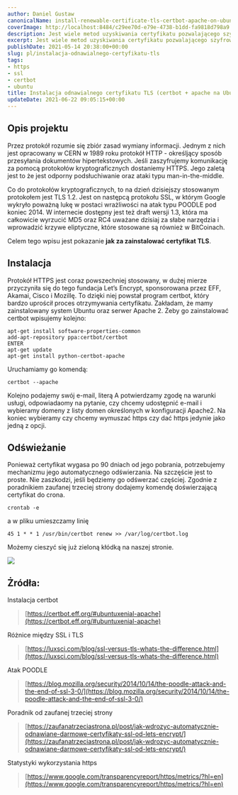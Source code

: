 ```yaml
---
author: Daniel Gustaw
canonicalName: install-renewable-certificate-tls-certbot-apache-on-ubuntu
coverImage: http://localhost:8484/c29ee70d-e79e-4738-b1dd-fa9818d798a9.avif
description: Jest wiele metod uzyskiwania certyfikatu pozwalającego szyfrować ruch http. Jedną z nich jest instalacja certbota i użycie go w zestawieniu z serwerem apache.
excerpt: Jest wiele metod uzyskiwania certyfikatu pozwalającego szyfrować ruch http. Jedną z nich jest instalacja certbota i użycie go w zestawieniu z serwerem apache.
publishDate: 2021-05-14 20:38:00+00:00
slug: pl/instalacja-odnawialnego-certyfikatu-tls
tags:
- https
- ssl
- certbot
- ubuntu
title: Instalacja odnawialnego certyfikatu TLS (certbot + apache na Ubuntu)
updateDate: 2021-06-22 09:05:15+00:00
---
```


## Opis projektu

Przez protokół rozumie się zbiór zasad wymiany informacji. Jednym z nich jest opracowany w CERN w 1989 roku protokół HTTP - określjący sposób przesyłania dokumentów hipertekstowych. Jeśli zaszyfrujemy komunikację za pomocą protokołów kryptograficznych dostaniemy HTTPS. Jego zaletą jest to że jest odporny podsłuchiwanie oraz ataki typu man-in-the-middle.

Co do protokołów kryptograficznych, to na dzień dzisiejszy stosowanym protokołem jest TLS 1.2. Jest on następcą protokołu SSL, w którym Google wykryło poważną lukę w postaci wrażliwości na atak typu POODLE pod koniec 2014. W internecie dostępny jest też draft wersji 1.3, która ma całkowicie wyrzucić MD5 oraz RC4 uważane dzisiaj za słabe narzędzia i wprowadzić krzywe eliptyczne, które stosowane są również w BitCoinach.

Celem tego wpisu jest pokazanie **jak za zainstalować certyfikat TLS**.

## Instalacja

Protokół HTTPS jest coraz powszechniej stosowany, w dużej mierze przyczyniła się do tego fundacja Let’s Encrypt, sponsorowana przez EFF, Akamai, Cisco i Mozillę. To dzięki niej powstał program certbot, który bardzo uprościł proces otrzymywania certyfikatu. Zakładam, że mamy zainstalowany system Ubuntu oraz serwer Apache 2. Żeby go zainstalować certbot wpisujemy kolejno:

```
apt-get install software-properties-common
add-apt-repository ppa:certbot/certbot
ENTER
apt-get update
apt-get install python-certbot-apache
```

Uruchamiamy go komendą:

```
certbot --apache
```

Kolejno podajemy swój e-mail, literą A potwierdzamy zgodę na warunki usługi, odpowiadaomy na pytanie, czy chcemy udostępnić e-mail i wybieramy domeny z listy domen określonych w konfiguracji Apache2. Na koniec wybieramy czy chcemy wymuszać https czy dać https jedynie jako jedną z opcji.

## Odświeżanie

Ponieważ certyfikat wygasa po 90 dniach od jego pobrania, potrzebujemy mechanizmu jego automatycznego odświerzania. Na szczęście jest to proste. Nie zaszkodzi, jeśli będziemy go odśwerzać częściej. Zgodnie z poradnikiem zaufanej trzeciej strony dodajemy komendę doświerzającą certyfikat do crona.

```
crontab -e
```

a w pliku umieszczamy linię

```
45 1 * * 1 /usr/bin/certbot renew >> /var/log/certbot.log
```

Możemy cieszyć się już zieloną kłódką na naszej stronie.

![](https://i.imgur.com/6LaRspC.png)

## Żródła:

Instalacja certbot

> [https://certbot.eff.org/#ubuntuxenial-apache](https://certbot.eff.org/#ubuntuxenial-apache)

Różnice między SSL i TLS

> [https://luxsci.com/blog/ssl-versus-tls-whats-the-difference.html](https://luxsci.com/blog/ssl-versus-tls-whats-the-difference.html)

Atak POODLE

> [https://blog.mozilla.org/security/2014/10/14/the-poodle-attack-and-the-end-of-ssl-3-0/](https://blog.mozilla.org/security/2014/10/14/the-poodle-attack-and-the-end-of-ssl-3-0/)

Poradnik od zaufanej trzeciej strony

> [https://zaufanatrzeciastrona.pl/post/jak-wdrozyc-automatycznie-odnawiane-darmowe-certyfikaty-ssl-od-lets-encrypt/](https://zaufanatrzeciastrona.pl/post/jak-wdrozyc-automatycznie-odnawiane-darmowe-certyfikaty-ssl-od-lets-encrypt/)

Statystyki wykorzystania https

> [https://www.google.com/transparencyreport/https/metrics/?hl=en](https://www.google.com/transparencyreport/https/metrics/?hl=en)
